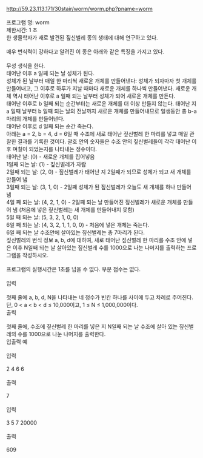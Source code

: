 http://59.23.113.171/30stair/worm/worm.php?pname=worm<br><br>프로그램 명: worm<br>제한시간: 1 초<br>한 생물학자가 새로 발견된 짚신벌레 종의 생태에 대해 연구하고 있다.<br><br>매우 번식력이 강하다고 알려진 이 종은 아래와 같은 특징을 가지고 있다.<br><br>무성 생식을 한다.<br>태어난 이후 a 일째 되는 날 성체가 된다.<br>성체가 된 날부터 매일 한 마리씩 새로운 개체를 만들어낸다: 성체가 되자마자 첫 개체를 만들어내고, 그 이후로 하루가 지날 때마다 새로운 개체를 하나씩 만들어낸다. 새로운 개체 역시 태어난 이후로 a 일째 되는 날부터 성체가 되어 새로운 개체를 만든다.<br>태어난 이후로 b 일째 되는 순간부터는 새로운 개체를 더 이상 만들지 않는다. 태어난 지 a 일째 날부터 b 일째 되는 날의 전날까지 새로운 개체를 만들어내므로 일생동안 총 b-a 마리의 개체를 만들어낸다.<br>태어난 이후로 d 일째 되는 순간 죽는다.<br>아래는 a = 2, b = 4, d = 6일 때 수조에 새로 태어난 짚신벌레 한 마리를 넣고 매일 관찰한 결과를 기록한 것이다. 괄호 안의 숫자들은 수조 안의 짚신벌레들이 각각 태어난 이후 며칠이 되었는지를 나타내는 정수이다.<br>태어난 날: (0) - 새로운 개체를 집어넣음<br>1일째 되는 날: (1) - 짚신벌레가 자람<br>2일째 되는 날: (2, 0) - 짚신벌레가 태어난 지 2일째가 되므로 성체가 되고 새 개체를 만들어 냄<br>3일째 되는 날: (3, 1, 0) - 2일째 성체가 된 짚신벌레가 오늘도 새 개체를 하나 만들어 냄<br>4일 째 되는 날: (4, 2, 1, 0) - 2일째 되는 날 만들어진 짚신벌레가 새로운 개체를 만들어 냄 (처음에 넣은 짚신벌레는 새 개체를 만들어내지 못함)<br>5일 째 되는 날: (5, 3, 2, 1, 0, 0)<br>6일 째 되는 날: (4, 3, 2, 1, 1, 0, 0) - 처음에 넣은 개체는 죽는다.<br>6일 째 되는 날 수조안에 살아있는 짚신벌레는 총 7마리가 된다.<br>짚신벌레의 번식 정보 a, b, d에 대하여, 새로 태어난 짚신벌레 한 마리를 수조 안에 넣은 이후 N일째 되는 날 살아있는 짚신벌레 수를 1000으로 나눈 나머지를 출력하는 프로그램을 작성하시오.<br><br>프로그램의 실행시간은 1초를 넘을 수 없다. 부분 점수는 없다.<br><br>입력<br><br>첫째 줄에 a, b, d, N을 나타내는 네 정수가 빈칸 하나를 사이에 두고 차례로 주어진다. 단, 0 < a < b < d ≤ 10,000이고, 1 ≤ N ≤ 1,000,000이다.<br>출력<br><br>첫째 줄에, 수조에 짚신벌레 한 마리를 넣은 지 N일째 되는 날 수조에 살아 있는 짚신벌레의 수를 1000으로 나눈 나머지를 출력한다.<br>입출력 예<br><br>입력<br><br>2 4 6 6<br><br>출력<br><br>7<br><br>입력<br><br>3 5 7 20000<br><br>출력<br><br>609<br>

